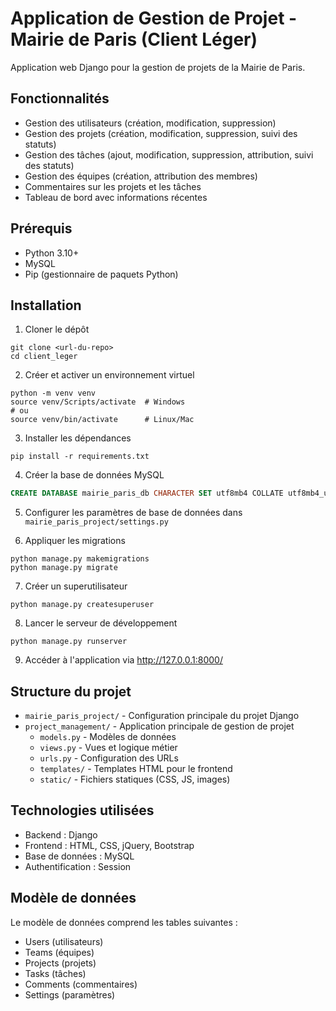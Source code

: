 # Application de Gestion de Projet - Mairie de Paris (Client Léger)

Application web Django pour la gestion de projets de la Mairie de Paris.

## Fonctionnalités

- Gestion des utilisateurs (création, modification, suppression)
- Gestion des projets (création, modification, suppression, suivi des statuts)
- Gestion des tâches (ajout, modification, suppression, attribution, suivi des statuts)
- Gestion des équipes (création, attribution des membres)
- Commentaires sur les projets et les tâches
- Tableau de bord avec informations récentes

## Prérequis

- Python 3.10+
- MySQL
- Pip (gestionnaire de paquets Python)

## Installation

1. Cloner le dépôt
```
git clone <url-du-repo>
cd client_leger
```

2. Créer et activer un environnement virtuel
```
python -m venv venv
source venv/Scripts/activate  # Windows
# ou
source venv/bin/activate      # Linux/Mac
```

3. Installer les dépendances
```
pip install -r requirements.txt
```

4. Créer la base de données MySQL
```sql
CREATE DATABASE mairie_paris_db CHARACTER SET utf8mb4 COLLATE utf8mb4_unicode_ci;
```

5. Configurer les paramètres de base de données dans `mairie_paris_project/settings.py`

6. Appliquer les migrations
```
python manage.py makemigrations
python manage.py migrate
```

7. Créer un superutilisateur
```
python manage.py createsuperuser
```

8. Lancer le serveur de développement
```
python manage.py runserver
```

9. Accéder à l'application via http://127.0.0.1:8000/

## Structure du projet

- `mairie_paris_project/` - Configuration principale du projet Django
- `project_management/` - Application principale de gestion de projet
  - `models.py` - Modèles de données
  - `views.py` - Vues et logique métier
  - `urls.py` - Configuration des URLs
  - `templates/` - Templates HTML pour le frontend
  - `static/` - Fichiers statiques (CSS, JS, images)

## Technologies utilisées

- Backend : Django
- Frontend : HTML, CSS, jQuery, Bootstrap
- Base de données : MySQL
- Authentification : Session

## Modèle de données

Le modèle de données comprend les tables suivantes :
- Users (utilisateurs)
- Teams (équipes)
- Projects (projets)
- Tasks (tâches)
- Comments (commentaires)
- Settings (paramètres)